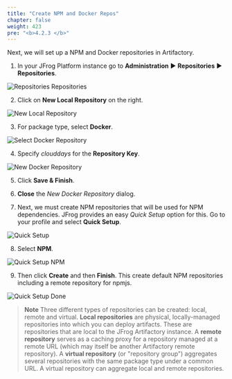 ```yaml
---
title: "Create NPM and Docker Repos"
chapter: false
weight: 423
pre: "<b>4.2.3 </b>"
---
```


Next, we will set up a NPM and Docker repositories in Artifactory.

1. In your JFrog Platform instance go to **Administration** ► **Repositories** ► **Repositories**.

![Repositories Repositories](../../../docs/images/repositories-repositories.png)

2. Click on **New Local Repository** on the right.

![New Local Repository](../../../docs/images/new-local-repository.png)

3. For package type, select **Docker**.

![Select Docker Repository](../../../docs/images/select-docker-repository.png)

4. Specify _clouddays_ for the **Repository Key**.

![New Docker Repository](../../../docs/images/new-docker-repository.png)

5. Click **Save & Finish**.

6. **Close** the _New Docker Repository_ dialog.

7. Next, we must create NPM repositories that will be used for NPM dependencies. JFrog provides an easy _Quick Setup_ option for this. Go to your profile and select **Quick Setup**. 

![Quick Setup](../../../docs/images/jfrog-quick-setup.png)

8. Select **NPM**.

![Quick Setup NPM](../../../docs/images/jfrog-quick-setup-npm.png)

9. Then click **Create** and then **Finish**. This create default NPM repositories including a remote repository for npmjs.

![Quick Setup Done](../../../docs/images/jfrog-quick-setup-done.png)


> **Note** Three different types of repositories can be created: local, remote and virtual. **Local repositories** are physical, locally-managed repositories into which you can deploy artifacts. These are repositories that are local to the JFrog Artifactory instance. A **remote repository** serves as a caching proxy for a repository managed at a remote URL (which may itself be another Artifactory remote repository). A **virtual repository** (or "repository group") aggregates several repositories with the same package type under a common URL. A virtual repository can aggregate local and remote repositories.

